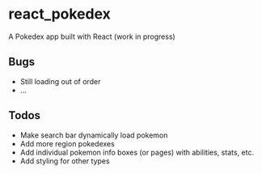 # react_pokedex
A Pokedex app built with React (work in progress)
## Bugs
- Still loading out of order
- ...

## Todos
- Make search bar dynamically load pokemon
- Add more region pokedexes
- Add individual pokemon info boxes (or pages) with abilities, stats, etc.
- Add styling for other types
